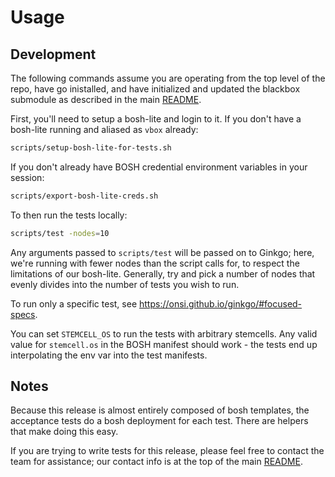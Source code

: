 # Usage

## Development
The following commands assume you are operating
from the top level of the repo, have go inistalled,
and have initialized and updated the blackbox submodule
as described in the main [README](../README.md).

First, you'll need to setup a bosh-lite and login to it.
If you don't have a bosh-lite running
and aliased as `vbox` already:
```sh
scripts/setup-bosh-lite-for-tests.sh
```

If you don't already have BOSH credential
environment variables in your session:
```sh
scripts/export-bosh-lite-creds.sh
```

To then run the tests locally:
```sh
scripts/test -nodes=10
```
Any arguments passed to `scripts/test`
will be passed on to Ginkgo;
here, we're running with fewer nodes than the script calls for,
to respect the limitations of our bosh-lite.
Generally, try and pick a number of nodes that evenly divides
into the number of tests you wish to run.

To run only a specific test,
see https://onsi.github.io/ginkgo/#focused-specs.

You can set `STEMCELL_OS` to run the tests with arbitrary stemcells.
Any valid value for `stemcell.os` in the BOSH manifest should work -
the tests end up interpolating the env var into the test manifests.

## Notes
Because this release is almost entirely composed of bosh templates,
the acceptance tests do a bosh deployment for each test.
There are helpers that make doing this easy.

If you are trying to write tests for this release,
please feel free to contact the team for assistance;
our contact info is at the top of the main [README](../README.md).
